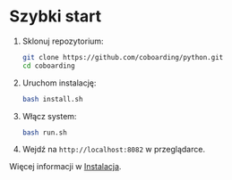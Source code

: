 # Szybki start

1. Sklonuj repozytorium:
   ```bash
   git clone https://github.com/coboarding/python.git
   cd coboarding
   ```
2. Uruchom instalację:
   ```bash
   bash install.sh
   ```
3. Włącz system:
   ```bash
   bash run.sh
   ```
4. Wejdź na `http://localhost:8082` w przeglądarce.

Więcej informacji w [Instalacja](install.md).
